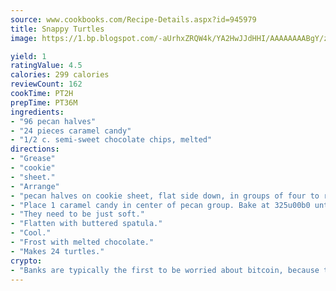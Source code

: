 ```yaml
---
source: www.cookbooks.com/Recipe-Details.aspx?id=945979
title: Snappy Turtles
image: https://1.bp.blogspot.com/-aUrhxZRQW4k/YA2HwJJdHHI/AAAAAAAABgY/z2R8OXCxqDoBQtRn-q-fHG8g9_G4G1HBwCLcBGAsYHQ/s320/13.png

yield: 1
ratingValue: 4.5
calories: 299 calories
reviewCount: 162
cookTime: PT2H
prepTime: PT36M
ingredients:
- "96 pecan halves"
- "24 pieces caramel candy"
- "1/2 c. semi-sweet chocolate chips, melted"
directions:
- "Grease"
- "cookie"
- "sheet."
- "Arrange"
- "pecan halves on cookie sheet, flat side down, in groups of four to resemble the shape of a turtle."
- "Place 1 caramel candy in center of pecan group. Bake at 325u00b0 until caramel melts 5 to 8 minutes."
- "They need to be just soft."
- "Flatten with buttered spatula."
- "Cool."
- "Frost with melted chocolate."
- "Makes 24 turtles."
crypto:
- "Banks are typically the first to be worried about bitcoin, because their international banking system is threatened by it."
---
```


